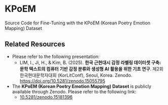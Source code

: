 # KPoEM
Source Code for Fine-Tuning with the KPoEM (Korean Poetry Emotion Mapping) Dataset

## Related Resources
* Please refer to the following presentation:
  * LIM, I., Ji, H., & Kim, B. (2025). **한국 근현대시 감정 라벨링 데이터셋 구축: 문학 텍스트의 컴퓨터 기반 감정 분류와 생성형 AI 활용을 위한 기초 연구**. 제2회 한국현대문학자대회 (KorLitConf), Seoul, Korea. Zenodo. https://doi.org/10.5281/zenodo.15055795
* The **KPoEM (Korean Poetry Emotion Mapping) Dataset** is publicly available through Zenodo. Please refer to the following link:​
  * [10.5281/zenodo.15181396](https://doi.org/10.5281/zenodo.15181396)
